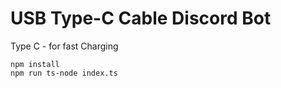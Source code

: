 # USB Type-C Cable Discord Bot

Type C - for fast Charging

    npm install
    npm run ts-node index.ts